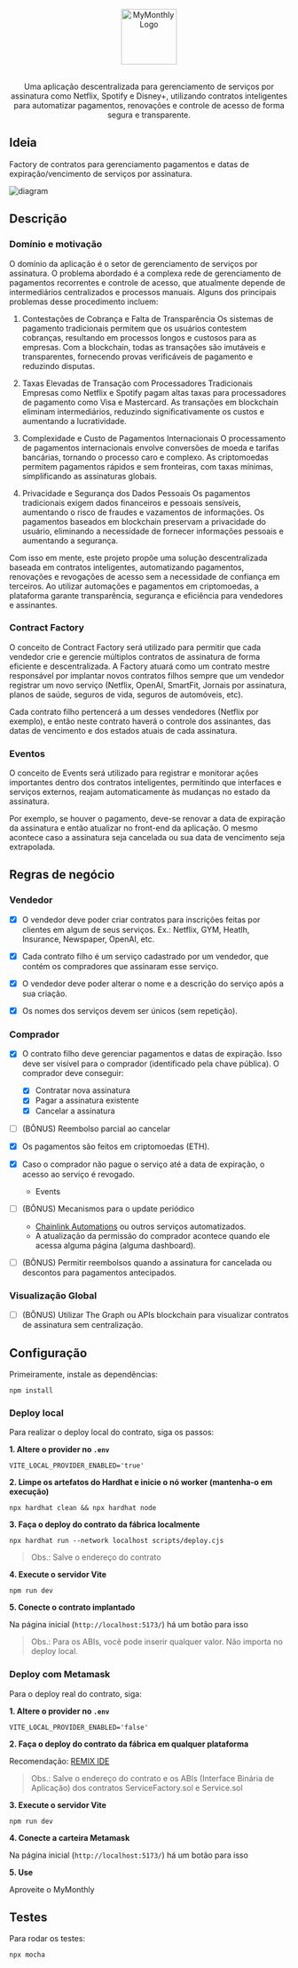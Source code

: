 
<p align="center">
    <img src="public/logo.png" height="100" alt="MyMonthly Logo">
    <br/><br/>
    <p align="center">
        Uma aplicação descentralizada para gerenciamento de serviços por assinatura como Netflix, Spotify e Disney+, utilizando contratos inteligentes para automatizar pagamentos, renovações e controle de acesso de forma segura e transparente.
    </p>
</p>

## Ideia

Factory de contratos para gerenciamento pagamentos e datas de expiração/vencimento de serviços por assinatura.

![diagram](public/diagram.png)

## Descrição

### Domínio e motivação

O domínio da aplicação é o setor de gerenciamento de serviços por assinatura. O problema abordado é a complexa rede de gerenciamento de pagamentos recorrentes e controle de acesso, que atualmente depende de intermediários centralizados e processos manuais. Alguns dos principais problemas desse procedimento incluem:

1. Contestações de Cobrança e Falta de Transparência
Os sistemas de pagamento tradicionais permitem que os usuários contestem cobranças, resultando em processos longos e custosos para as empresas. Com a blockchain, todas as transações são imutáveis e transparentes, fornecendo provas verificáveis de pagamento e reduzindo disputas.

2. Taxas Elevadas de Transação com Processadores Tradicionais
Empresas como Netflix e Spotify pagam altas taxas para processadores de pagamento como Visa e Mastercard. As transações em blockchain eliminam intermediários, reduzindo significativamente os custos e aumentando a lucratividade.

3. Complexidade e Custo de Pagamentos Internacionais
O processamento de pagamentos internacionais envolve conversões de moeda e tarifas bancárias, tornando o processo caro e complexo. As criptomoedas permitem pagamentos rápidos e sem fronteiras, com taxas mínimas, simplificando as assinaturas globais.

4. Privacidade e Segurança dos Dados Pessoais
Os pagamentos tradicionais exigem dados financeiros e pessoais sensíveis, aumentando o risco de fraudes e vazamentos de informações. Os pagamentos baseados em blockchain preservam a privacidade do usuário, eliminando a necessidade de fornecer informações pessoais e aumentando a segurança.

Com isso em mente, este projeto propõe uma solução descentralizada baseada em contratos inteligentes, automatizando pagamentos, renovações e revogações de acesso sem a necessidade de confiança em terceiros. Ao utilizar automações e pagamentos em criptomoedas, a plataforma garante transparência, segurança e eficiência para vendedores e assinantes.

### Contract Factory

O conceito de Contract Factory será utilizado para permitir que cada vendedor crie e gerencie múltiplos contratos de assinatura de forma eficiente e descentralizada. A Factory atuará como um contrato mestre responsável por implantar novos contratos filhos sempre que um vendedor registrar um novo serviço (Netflix, OpenAI, SmartFit, Jornais por assinatura, planos de saúde, seguros de vida, seguros de automóveis, etc).

Cada contrato filho pertencerá a um desses vendedores (Netflix por exemplo), e então neste contrato haverá o controle dos assinantes, das datas de vencimento e dos estados atuais de cada assinatura.

### Eventos

O conceito de Events será utilizado para registrar e monitorar ações importantes dentro dos contratos inteligentes, permitindo que interfaces e serviços externos, reajam automaticamente às mudanças no estado da assinatura. 

Por exemplo, se houver o pagamento, deve-se renovar a data de expiração da assinatura e então atualizar no front-end da aplicação. O mesmo acontece caso a assinatura seja cancelada ou sua data de vencimento seja extrapolada.

## Regras de negócio

### Vendedor

- [x] O vendedor deve poder criar contratos para inscrições feitas por clientes em algum de seus serviços. Ex.: Netflix, GYM, Heatlh, Insurance, Newspaper, OpenAI, etc.

- [x] Cada contrato filho é um serviço cadastrado por um vendedor, que contém os compradores que assinaram esse serviço.

- [x] O vendedor deve poder alterar o nome e a descrição do serviço após a sua criação.

- [x] Os nomes dos serviços devem ser únicos (sem repetição).

### Comprador

- [x] O contrato filho deve gerenciar pagamentos e datas de expiração. Isso deve ser visível para o comprador (identificado pela chave pública). O comprador deve conseguir:
    - [x] Contratar nova assinatura
    - [x] Pagar a assinatura existente
    - [x] Cancelar a assinatura
- [ ] (BÔNUS) Reembolso parcial ao cancelar

- [x] Os pagamentos são feitos em criptomoedas (ETH).

- [x] Caso o comprador não pague o serviço até a data de expiração, o acesso ao serviço é revogado.
    - Events

- [ ] (BÔNUS) Mecanismos para o update periódico
    - [Chainlink Automations](https://chain.link/automation) ou outros serviços automatizados.
    - A atualização da permissão do comprador acontece quando ele acessa alguma página (alguma dashboard).

- [ ] (BÔNUS) Permitir reembolsos quando a assinatura for cancelada ou descontos para pagamentos antecipados.

### Visualização Global

- [ ] (BÔNUS) Utilizar The Graph ou APIs blockchain para visualizar contratos de assinatura sem centralização.

## Configuração

Primeiramente, instale as dependências:
```
npm install
```

### Deploy local

Para realizar o deploy local do contrato, siga os passos:

**1. Altere o provider no `.env`**
```
VITE_LOCAL_PROVIDER_ENABLED='true'
```

**2. Limpe os artefatos do Hardhat e inicie o nó worker (mantenha-o em execução)**
```
npx hardhat clean && npx hardhat node
```

**3. Faça o deploy do contrato da fábrica localmente**
```
npx hardhat run --network localhost scripts/deploy.cjs
```
>Obs.: Salve o endereço do contrato

**4. Execute o servidor Vite**
```
npm run dev
```

**5. Conecte o contrato implantado**

Na página inicial (`http://localhost:5173/`) há um botão para isso

>Obs.: Para os ABIs, você pode inserir qualquer valor. Não importa no deploy local.

### Deploy com Metamask

Para o deploy real do contrato, siga:

**1. Altere o provider no `.env`**
```
VITE_LOCAL_PROVIDER_ENABLED='false'
```

**2. Faça o deploy do contrato da fábrica em qualquer plataforma**

Recomendação: [REMIX IDE](https://remix.ethereum.org/) 
>Obs.: Salve o endereço do contrato e os ABIs (Interface Binária de Aplicação) dos contratos ServiceFactory.sol e Service.sol

**3. Execute o servidor Vite**
```
npm run dev
```

**4. Conecte a carteira Metamask**

Na página inicial (`http://localhost:5173/`) há um botão para isso

**5. Use**

Aproveite o MyMonthly

## Testes

Para rodar os testes:

```
npx mocha 
```